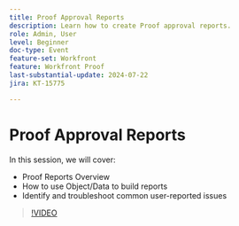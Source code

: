 ```yaml
---
title: Proof Approval Reports
description: Learn how to create Proof approval reports.
role: Admin, User
level: Beginner
doc-type: Event
feature-set: Workfront
feature: Workfront Proof
last-substantial-update: 2024-07-22
jira: KT-15775

---
```

# Proof Approval Reports

In this session, we will cover: 

* Proof Reports Overview
* How to use Object/Data to build reports
* Identify and troubleshoot common user-reported issues

>[!VIDEO](https://video.tv.adobe.com/v/3430509/?learn=on)

